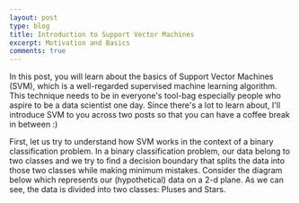 ```yaml
---
layout: post
type: blog
title: Introduction to Support Vector Machines
excerpt: Motivation and Basics
comments: true
---
```


In this post, you will learn about the basics of Support Vector Machines (SVM), which is a well-regarded supervised machine learning algorithm. This technique needs to be in everyone's tool-bag especially people who aspire to be a data scientist one day. Since there's a lot to learn about, I'll introduce SVM to you across two posts so that you can have a coffee break in between :)

First, let us try to understand how SVM works in the context of a binary classification problem. In a binary classification problem, our data belong to two classes and we try to find a decision boundary that splits the data into those two classes while making minimum mistakes. Consider the diagram below which represents our (hypothetical) data on a 2-d plane. As we can see, the data is divided into two classes: Pluses and Stars.
